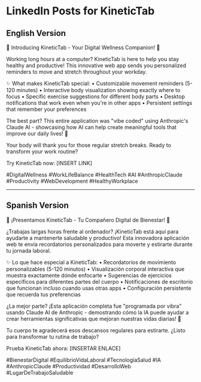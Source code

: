 # LinkedIn Posts for KineticTab

## English Version

🚀 Introducing KineticTab - Your Digital Wellness Companion! 💪

Working long hours at a computer? KineticTab is here to help you stay healthy and productive! This innovative web app sends you personalized reminders to move and stretch throughout your workday.

✨ What makes KineticTab special:
• Customizable movement reminders (5-120 minutes)
• Interactive body visualization showing exactly where to focus
• Specific exercise suggestions for different body parts
• Desktop notifications that work even when you're in other apps
• Persistent settings that remember your preferences

The best part? This entire application was "vibe coded" using Anthropic's Claude AI - showcasing how AI can help create meaningful tools that improve our daily lives! 🤖

Your body will thank you for those regular stretch breaks. Ready to transform your work routine?

Try KineticTab now: [INSERT LINK]

#DigitalWellness #WorkLifeBalance #HealthTech #AI #AnthropicClaude #Productivity #WebDevelopment #HealthyWorkplace

---

## Spanish Version

🚀 ¡Presentamos KineticTab - Tu Compañero Digital de Bienestar! 💪

¿Trabajas largas horas frente al ordenador? ¡KineticTab está aquí para ayudarte a mantenerte saludable y productivo! Esta innovadora aplicación web te envía recordatorios personalizados para moverte y estirarte durante tu jornada laboral.

✨ Lo que hace especial a KineticTab:
• Recordatorios de movimiento personalizables (5-120 minutos)
• Visualización corporal interactiva que muestra exactamente dónde enfocarte
• Sugerencias de ejercicios específicos para diferentes partes del cuerpo
• Notificaciones de escritorio que funcionan incluso cuando usas otras apps
• Configuración persistente que recuerda tus preferencias

¿La mejor parte? ¡Esta aplicación completa fue "programada por vibra" usando Claude AI de Anthropic - demostrando cómo la IA puede ayudar a crear herramientas significativas que mejoran nuestras vidas diarias! 🤖

Tu cuerpo te agradecerá esos descansos regulares para estirarte. ¿Listo para transformar tu rutina de trabajo?

Prueba KineticTab ahora: [INSERTAR ENLACE]

#BienestarDigital #EquilibrioVidaLaboral #TecnologíaSalud #IA #AnthropicClaude #Productividad #DesarrolloWeb #LugarDeTrabajoSaludable
